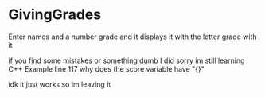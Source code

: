 # GivingGrades
Enter names and a number grade and it displays it with the letter grade with it


if you find some mistakes or something dumb I did sorry im still learning C++
Example line 117 why does the score variable have "{}"  

idk it just works so im leaving it
